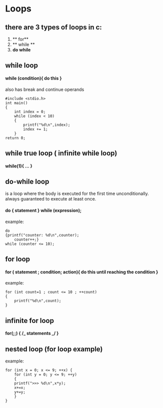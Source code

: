# Loops

## there are 3 types of loops in c:

1. ** for**
2. ** while **
3. **do while**

## while loop

#### while (condition){ do this }

also has break and continue operands

```
#include <stdio.h>
int main()
{
    int index = 0;
    while (index < 10)
    {
        printf("%d\n",index);
        index += 1;
    }
return 0;
```

## while true loop ( infinite while loop)

#### while(1){ ... }

## do-while loop

is a loop where the body is executed for the first time unconditionally. always guaranteed to execute at least once.

#### do { statement } while (expression);

example:

```
do
{printf("counter: %d\n",counter);
    counter++;}
while (counter <= 10);
```

## for loop

#### for ( statement ; condition; action){ do this until reaching the condition }

example:

```
for (int count=1 ; count <= 10 ; ++count)
{
    printf("%d\n",count);
}
```

## infinite for loop

#### ​​for(;;) { /_ statements _/ }

## nested loop (for loop example)

example:

```
for (int x = 0; x <= 9; ++x) {
    for (int y = 0; y <= 9; ++y)
    {
    printf(">>> %d\n",x*y);
    x+=x;
    y+=y;
    }
}
```


